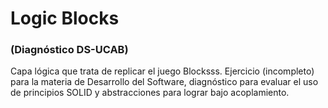 # Logic Blocks
### (Diagnóstico DS-UCAB)

Capa lógica que trata de replicar el juego Blocksss. Ejercicio (incompleto) para la materia de Desarrollo del Software, diagnóstico para evaluar el uso de principios SOLID y abstracciones para lograr bajo acoplamiento.
